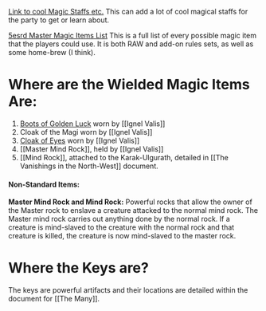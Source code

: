 [Link to cool Magic Staffs etc.](https://www.5esrd.com/gamemastering/magic-items/rods-staves-wands/) This can add a lot of cool magical staffs for the party to get or learn about. 

[5esrd Master Magic Items List](https://www.5esrd.com/database/magicitem/) This is a full list of every possible magic item that the players could use. It is both RAW and add-on rules sets, as well as some home-brew (I think).

# Where are the Wielded Magic Items Are:
1. [Boots of Golden Luck](https://www.5esrd.com/database/magicitem/boots-of-golden-luck/) worn by [[Ignel Valis]]
2. Cloak of the Magi worn by [[Ignel Valis]]
3. [Cloak of Eyes](https://www.5esrd.com/database/magicitem/cloak-of-eyes/) worn by [[Ignel Valis]]
4. [[Master Mind Rock]], held by [[Ignel Valis]]
5. [[Mind Rock]], attached to the Karak-Ulgurath, detailed in [[The Vanishings in the North-West]] document.

#### Non-Standard Items:

**Master Mind Rock and Mind Rock:**
Powerful rocks that allow the owner of the Master rock to enslave a creature attacked to the normal mind rock. The Master mind rock carries out anything done by the normal rock. If a creature is mind-slaved to the creature with the normal rock and that creature is killed, the creature is now mind-slaved to the master rock.

# Where the Keys are?
The keys are powerful artifacts and their locations are detailed within the document for [[The Many]]. 